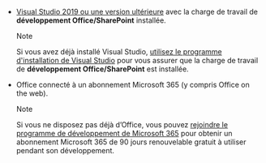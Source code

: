 - [Visual Studio 2019 ou une version ultérieure](https://www.visualstudio.com/vs/) avec la charge de travail de **développement Office/SharePoint** installée.

    > [!NOTE]
    > Si vous avez déjà installé Visual Studio, [utilisez le programme d'installation de Visual Studio](/visualstudio/install/modify-visual-studio) pour vous assurer que la charge de travail de **développement Office/SharePoint** est installée.

- Office connecté à un abonnement Microsoft 365 (y compris Office on the web).

    > [!NOTE]
    > Si vous ne disposez pas déjà d’Office, vous pouvez [ rejoindre le programme de développement de Microsoft 365](https://developer.microsoft.com/office/dev-program) pour obtenir un abonnement Microsoft 365 de 90 jours renouvelable gratuit à utiliser pendant son développement.
